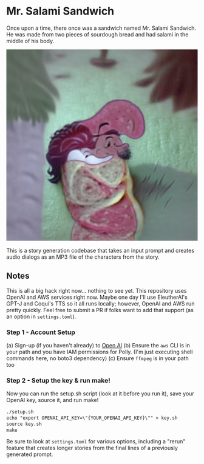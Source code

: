 # Mr. Salami Sandwich
Once upon a time, there once was a sandwich named Mr. Salami Sandwich. He was made from two pieces of sourdough bread and had salami in the middle of his body. 

![This is what Mr. Salami Sandwich looks like according to CLIP Guided Diffusion](./mss.png)

This is a story generation codebase that takes an input prompt and creates audio dialogs as an MP3 file of the characters from the story.

## Notes
This is all a big hack right now... nothing to see yet. This repository uses OpenAI and AWS services right now. Maybe one day I'll use EleutherAI's GPT-J and Coqui's TTS so it all runs locally; however, OpenAI and AWS run pretty quickly. Feel free to submit a PR if folks want to add that support (as an option in `settings.toml`).

### Step 1 - Account Setup
(a) Sign-up (if you haven't already) to [Open AI](https://openai.com/api/)
(b) Ensure the `aws` CLI is in your path and you have IAM permissions for Polly. (I'm just executing shell commands here, no boto3 dependency)
(c) Ensure `ffmpeg` is in your path too

### Step 2 - Setup the key & run make!

Now you can run the setup.sh script (look at it before you run it), save your OpenAI key, source it, and run make!
```
./setup.sh
echo "export OPENAI_API_KEY=\"{YOUR_OPENAI_API_KEY}\"" > key.sh
source key.sh
make
```

Be sure to look at `settings.toml` for various options, including a "rerun" feature that creates longer stories from the final lines of a previously generated prompt.
